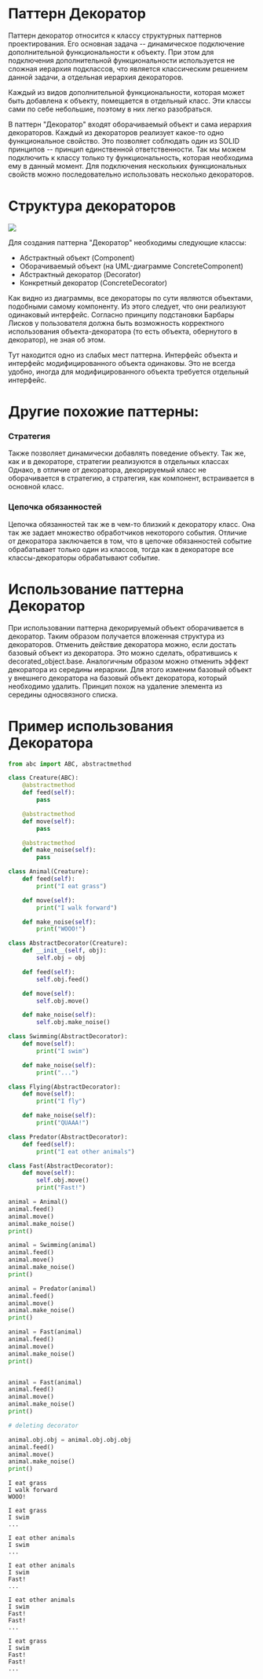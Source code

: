 # Паттерн Декоратор

Паттерн декоратор относится к классу структурных паттернов проектирования. Его основная задача -- динамическое подключение дополнительной функциональности к объекту. При этом для подключения дополнительной функциональности используется не сложная иерархия подклассов, что является классическим решением данной задачи, а отдельная иерархия декораторов.

Каждый из видов дополнительной функциональности, которая может быть добавлена к объекту, помещается в отдельный класс. Эти классы сами по себе небольшие, поэтому в них легко разобраться.

В паттерн "Декоратор" входят оборачиваемый объект и сама иерархия декораторов. Каждый из декораторов реализует какое-то одно функциональное свойство. Это позволяет соблюдать один из SOLID принципов -- принцип единственной ответственности. Так мы можем подключить к классу только ту функциональность, которая необходима ему в данный момент. Для подключения нескольких
функциональных свойств можно последовательно использовать несколько декораторов.


# Структура декораторов

<img src="https://upload.wikimedia.org/wikipedia/commons/thumb/e/e9/Decorator_UML_class_diagram.svg/960px-Decorator_UML_class_diagram.svg.png">

Для создания паттерна "Декоратор" необходимы следующие классы:

* Абстрактный объект (Component)
* Оборачиваемый объект (на UML-диаграмме ConcreteComponent)
* Абстрактный декоратор (Decorator)
* Конкретный декоратор (ConcreteDecorator)

Как видно из диаграммы, все декораторы по сути являются объектами, подобными самому компоненту. Из этого следует, что они реализуют одинаковый интерфейс. Согласно принципу подстановки Барбары Лисков у пользователя должна быть возможность корректного использования объекта-декоратора (то есть объекта, обернутого в декоратор), не зная об этом.

Тут находится одно из слабых мест паттерна. Интерфейс объекта и интерфейс модифицированного объекта одинаковы. Это не всегда удобно, иногда для модифицированного объекта требуется отдельный интерфейс.

# Другие похожие паттерны:

### Стратегия

Также позволяет динамически добавлять поведение объекту. Так же, как и в декораторе, стратегии реализуются в отдельных классах Однако, в отличие от декоратора, декорируемый класс не оборачивается в стратегию, а стратегия, как компонент, встраивается в основной класс.

### Цепочка обязанностей

Цепочка обязанностей так же в чем-то близкий к декоратору класс. Она так же задает множество обработчиков некоторого события. Отличие от декоратора заключается в том, что в цепочке обязанностей событие обрабатывает только один из классов, тогда как в декораторе все классы-декораторы обрабатывают событие.

# Использование паттерна Декоратор

При использовании паттерна декорируемый объект оборачивается в декоратор. Таким образом получается вложенная структура из декораторов. Отменить действие декоратора можно, если достать базовый объект из декоратора. Это можно сделать, обратившись к decorated_object.base. Аналогичным образом можно отменить эффект декоратора из середины иерархии. Для этого изменим базовый объект у внешнего декоратора на базовый объект декоратора, который необходимо удалить. Принцип похож на удаление элемента из середины односвязного списка.

# Пример использования Декоратора


```python
from abc import ABC, abstractmethod

class Creature(ABC):
    @abstractmethod
    def feed(self):
        pass

    @abstractmethod
    def move(self):
        pass

    @abstractmethod
    def make_noise(self):
        pass

class Animal(Creature):
    def feed(self):
        print("I eat grass")

    def move(self):
        print("I walk forward")

    def make_noise(self):
        print("WOOO!")

class AbstractDecorator(Creature):
    def __init__(self, obj):
        self.obj = obj

    def feed(self):
        self.obj.feed()

    def move(self):
        self.obj.move()

    def make_noise(self):
        self.obj.make_noise()

class Swimming(AbstractDecorator):
    def move(self):
        print("I swim")

    def make_noise(self):
        print("...")

class Flying(AbstractDecorator):
    def move(self):
        print("I fly")

    def make_noise(self):
        print("QUAAA!")

class Predator(AbstractDecorator):
    def feed(self):
        print("I eat other animals")

class Fast(AbstractDecorator):
    def move(self):
        self.obj.move()
        print("Fast!")
```


```python
animal = Animal()
animal.feed()
animal.move()
animal.make_noise()
print()

animal = Swimming(animal)
animal.feed()
animal.move()
animal.make_noise()
print()

animal = Predator(animal)
animal.feed()
animal.move()
animal.make_noise()
print()

animal = Fast(animal)
animal.feed()
animal.move()
animal.make_noise()
print()


animal = Fast(animal)
animal.feed()
animal.move()
animal.make_noise()
print()

# deleting decorator

animal.obj.obj = animal.obj.obj.obj
animal.feed()
animal.move()
animal.make_noise()
print()

```

    I eat grass
    I walk forward
    WOOO!

    I eat grass
    I swim
    ...

    I eat other animals
    I swim
    ...

    I eat other animals
    I swim
    Fast!
    ...

    I eat other animals
    I swim
    Fast!
    Fast!
    ...

    I eat grass
    I swim
    Fast!
    Fast!
    ...




```python

```
